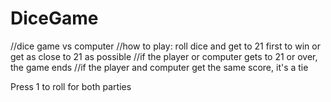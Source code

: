 # DiceGame

//dice game vs computer
//how to play: roll dice and get to 21 first to win or get as close to 21 as possible
//if the player or computer gets to 21 or over, the game ends
//if the player and computer get the same score, it's a tie

Press 1 to roll for both parties
